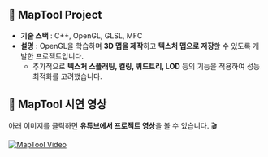 ## 📝 MapTool Project
- **기술 스택** : C++, OpenGL, GLSL, MFC
- **설명** : OpenGL을 학습하며 **3D 맵을 제작**하고 **텍스처 맵으로 저장**할 수 있도록 개발한 프로젝트입니다.  
  - 추가적으로 **텍스처 스플래팅, 컬링, 쿼드트리, LOD** 등의 기능을 적용하여 성능 최적화를 고려했습니다.  

## 🎥 MapTool 시연 영상
아래 이미지를 클릭하면 **유튜브에서 프로젝트 영상**을 볼 수 있습니다. 🎬  

[![MapTool Video](https://img.youtube.com/vi/JB2CY8xm9Js/maxresdefault.jpg)](https://youtu.be/JB2CY8xm9Js)

